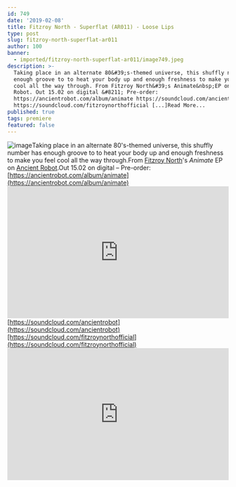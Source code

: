 ```yaml
---
id: 749
date: '2019-02-08'
title: Fitzroy North - Superflat (AR011) - Loose Lips
type: post
slug: fitzroy-north-superflat-ar011
author: 100
banner:
  - imported/fitzroy-north-superflat-ar011/image749.jpeg
description: >-
  Taking place in an alternate 80&#39;s-themed universe, this shuffly number has
  enough groove to to heat your body up and enough freshness to make you feel
  cool all the way through. From Fitzroy North&#39;s Animate&nbsp;EP on Ancient
  Robot. Out 15.02 on digital &#8211; Pre-order:
  https://ancientrobot.com/album/animate https://soundcloud.com/ancientrobot
  https://soundcloud.com/fitzroynorthofficial [...]Read More...
published: true
tags: premiere
featured: false
---
```

![image](../imported/fitzroy-north-superflat-ar011/image749.jpeg)Taking place in an alternate 80's-themed universe, this shuffly number has enough groove to to heat your body up and enough freshness to make you feel cool all the way through.From [Fitzroy North](https://www.residentadvisor.net/dj/fitzroynorth)'s _Animate_ EP on [Ancient Robot](https://ancientrobot.com/).Out 15.02 on digital – Pre-order: [https://ancientrobot.com/album/animate](https://ancientrobot.com/album/animate)<iframe width='100%' height='300' scrolling='no' frameborder='no' allow='autoplay' src='https://w.soundcloud.com/player/?url=https%3A//api.soundcloud.com/tracks/572265174&color=%23ff5500&auto_play=false&hide_related=false&show_comments=true&show_user=true&show_reposts=false&show_teaser=true'></iframe>[https://soundcloud.com/ancientrobot](https://soundcloud.com/ancientrobot)[https://soundcloud.com/fitzroynorthofficial](https://soundcloud.com/fitzroynorthofficial)<iframe width='100%' height='300' scrolling='no' frameborder='no' allow='autoplay' src='https://www.youtube.com/embed/ERWIM4fwp_8'></iframe>